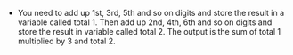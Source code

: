 - You need to add up 1st, 3rd, 5th and so on digits and store the result in a variable called total 1. Then add up 2nd, 4th, 6th and so on digits and store the result in variable called total 2. The output is the sum of total 1 multiplied by 3 and total 2.